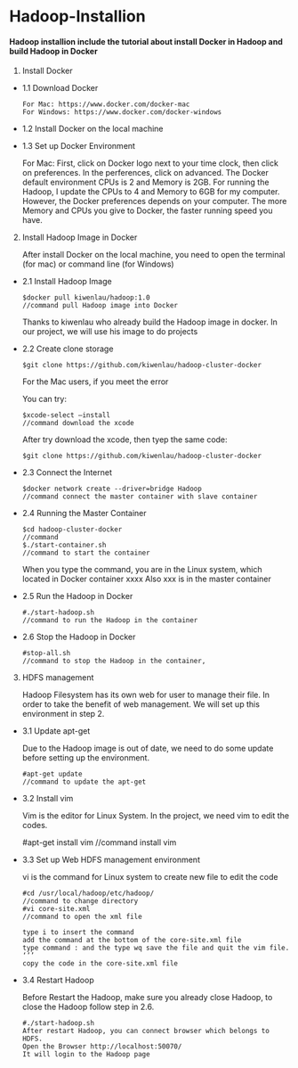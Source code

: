 # Hadoop-Installion 
#### Hadoop installion include the tutorial about install Docker in Hadoop and build Hadoop in Docker

1. Install Docker

* 1.1 Download Docker 
	
	```
  	For Mac: https://www.docker.com/docker-mac
  	For Windows: https://www.docker.com/docker-windows
	```
	
* 1.2 Install Docker on the local machine
	
* 1.3 Set up Docker Environment
	
	
	For Mac:
	First, click on Docker logo next to your time clock, then click on preferences.
	In the perferences, click on advanced. The Docker default environment CPUs is 2 and Memory is 2GB. 
	For running the Hadoop, I update the CPUs to 4 and Memory to 6GB for my computer.
	However, the Docker preferences depends on your computer.
	The more Memory and CPUs you give to Docker, the faster running speed you have. 
	
	
2. Install Hadoop Image in Docker

	After install Docker on the local machine, you need to open the terminal (for mac) or command line (for Windows)

* 2.1 Install Hadoop Image
	
	```
 	$docker pull kiwenlau/hadoop:1.0
	//command pull Hadoop image into Docker
	```
	Thanks to kiwenlau who already build the Hadoop image in docker.
	In our project, we will use his image to do projects  
	
	
* 2.2 Create clone storage
	
	```
	$git clone https://github.com/kiwenlau/hadoop-cluster-docker
	```
	For the Mac users, if you meet the error
	
	You can try:
	```
	$xcode-select –install
	//command download the xcode
	```
	After try download the xcode, then tyep the same code:
	```
	$git clone https://github.com/kiwenlau/hadoop-cluster-docker
 	```
* 2.3 Connect the Internet

	```
	$docker network create --driver=bridge Hadoop
 	//command connect the master container with slave container
	```
	
* 2.4 Running the Master Container

	```
	$cd hadoop-cluster-docker
	//command 
	$./start-container.sh
	//command to start the container
 	```
	When you type the command, you are in the Linux system, which located in Docker container xxxx
	Also xxx is in the master container
	
* 2.5 Run the Hadoop in Docker
	
	```
	#./start-hadoop.sh
	//command to run the Hadoop in the container
 	```
* 2.6 Stop the Hadoop in Docker
	
	```
	#stop-all.sh
	//command to stop the Hadoop in the container,
	```
	
3. HDFS management

	Hadoop Filesystem has its own web for user to manage their file. In order to take the benefit of web management.
	We will set up this environment in step 2.

* 3.1 Update apt-get

	Due to the Hadoop image is out of date, we need to do some update before setting up the environment.
	
	```
	#apt-get update
 	//command to update the apt-get
	```
	
* 3.2 Install vim

	Vim is the editor for Linux System. 
	In the project, we need vim to edit the codes.
	
	#apt-get install vim
	//command install vim
 
* 3.3 Set up Web HDFS management environment

	vi is the command for Linux system to create new file to edit the code
	
	```
	#cd /usr/local/hadoop/etc/hadoop/
 	//command to change directory
	#vi core-site.xml
	//command to open the xml file
	```
	
	```
	type i to insert the command
	add the command at the bottom of the core-site.xml file
	type command : and the type wq save the file and quit the vim file.
	‘’’
	copy the code in the core-site.xml file
	```
* 3.4 Restart Hadoop

	Before Restart the Hadoop, make sure you already close Hadoop, to close the Hadoop follow step in 2.6.
	
	```
	#./start-hadoop.sh
	After restart Hadoop, you can connect browser which belongs to HDFS.
	Open the Browser http://localhost:50070/
	It will login to the Hadoop page
	```
